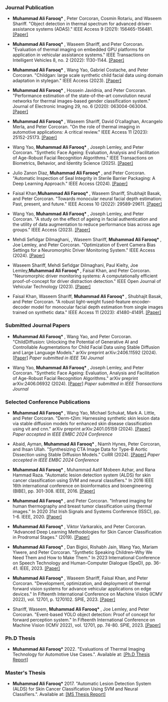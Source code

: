 ### Journal Publication
  
- <strong>Muhammad Ali Farooq* </strong>, Peter Corcoran, Cosmin Rotariu, and Waseem Shariff. "Object detection in thermal spectrum for advanced driver-assistance systems (ADAS)." IEEE Access 9 (2021): 156465-156481.</strong> [[Paper]](https://ieeexplore.ieee.org/abstract/document/9618926)

- <strong>Muhammad Ali Farooq* </strong>, Waseem Shariff, and Peter Corcoran. "Evaluation of thermal imaging on embedded GPU platforms for application in vehicular assistance systems." IEEE Transactions on Intelligent Vehicles 8, no. 2 (2022): 1130-1144.</strong> [[Paper]](https://ieeexplore.ieee.org/abstract/document/9732195)

- <strong>Muhammad Ali Farooq* </strong>, Wang Yao, Gabriel Costache, and Peter Corcoran. "Childgan: large scale synthetic child facial data using domain adaptation in stylegan." IEEE Access (2023).</strong> [[Paper]](https://ieeexplore.ieee.org/abstract/document/10268402)

- <strong>Muhammad Ali Farooq* </strong>, Hossein Javidnia, and Peter Corcoran. "Performance estimation of the state-of-the-art convolution neural networks for thermal images-based gender classification system." Journal of Electronic Imaging 29, no. 6 (2020): 063004-063004.</strong> [[Paper]](https://www.spiedigitallibrary.org/journals/journal-of-electronic-imaging/volume-29/issue-6/063004/Performance-estimation-of-the-state-of-the-art-convolution-neural/10.1117/1.JEI.29.6.063004.full)

- <strong>Muhammad Ali Farooq* </strong>, Waseem Shariff, David O’callaghan, Arcangelo Merla, and Peter Corcoran. "On the role of thermal imaging in automotive applications: A critical review." IEEE Access 11 (2023): 25152-25173.</strong> [[Paper]](https://ieeexplore.ieee.org/abstract/document/10064306)

- Wang Yao, <strong>Muhammad Ali Farooq* </strong>, Joseph Lemley, and Peter Corcoran. "Synthetic Face Ageing: Evaluation, Analysis and Facilitation of Age-Robust Facial Recognition Algorithms." IEEE Transactions on Biometrics, Behavior, and Identity Science (2025). </strong> [[Paper]](https://ieeexplore.ieee.org/xpl/RecentIssue.jsp?punumber=8423754)

- Julio Zanon Diaz, <strong>Muhammad Ali Farooq* </strong>, and Peter Corcoran. "Automatic Inspection of Seal Integrity in Sterile Barrier Packaging: A Deep Learning Approach." IEEE Access (2024).</strong> [[Paper]](https://ieeexplore.ieee.org/abstract/document/10378691)

- Faisal Khan,<strong>Muhammad Ali Farooq* </strong>, Waseem Shariff, Shubhajit Basak, and Peter Corcoran. "Towards monocular neural facial depth estimation: Past, present, and future." IEEE Access 10 (2022): 29589-29611. </strong> [[Paper]](https://ieeexplore.ieee.org/abstract/document/10378691)

- Wang Yao, <strong>Muhammad Ali Farooq* </strong>, Joseph Lemley, and Peter Corcoran. "A study on the effect of ageing in facial authentication and the utility of data augmentation to reduce performance bias across age groups." IEEE Access (2023). </strong> [[Paper]](https://ieeexplore.ieee.org/document/10242105)

- Mehdi Sefidgar Dilmaghani, , Waseem Shariff, <strong>Muhammad Ali Farooq* </strong>, Joe Lemley, and Peter Corcoran. "Optimization of Event Camera Bias Settings for a Neuromorphic Driver Monitoring System." IEEE Access (2024). </strong> [[Paper]](https://ieeexplore.ieee.org/document/10453572)

- Waseem Shariff, Mehdi Sefidgar Dilmaghani, Paul Kielty, Joe Lemley,<strong>Muhammad Ali Farooq* </strong>, Faisal Khan, and Peter Corcoran. "Neuromorphic driver monitoring systems: A computationally efficient proof-of-concept for driver distraction detection." IEEE Open Journal of Vehicular Technology (2023). </strong> [[Paper]](https://ieeexplore.ieee.org/document/10287603)

- Faisal Khan, Waseem Shariff, <strong>Muhammad Ali Farooq* </strong>, Shubhajit Basak, and Peter Corcoran. "A robust light-weight fused-feature encoder-decoder model for monocular facial depth estimation from single images trained on synthetic data." IEEE Access 11 (2023): 41480-41491.</strong> [[Paper]](https://ieeexplore.ieee.org/document/10103585)

### Submitted Journal Papers

  - <strong>Muhammad Ali Farooq* </strong>, Wang Yao, and Peter Corcoran. "ChildDiffusion: Unlocking the Potential of Generative AI and Controllable Augmentations for Child Facial Data using Stable Diffusion and Large Language Models." arXiv preprint arXiv:2406.11592 (2024). </strong> [[Paper]](https://arxiv.org/html/2406.11592v1) </strong> *Paper submitted in IEEE TAI Journal*
  
  - Wang Yao, <strong>Muhammad Ali Farooq* </strong>, Joseph Lemley, and Peter Corcoran. "Synthetic Face Ageing: Evaluation, Analysis and Facilitation of Age-Robust Facial Recognition Algorithms." arXiv preprint arXiv:2406.06932 (2024).  </strong> [[Paper]](https://arxiv.org/abs/2406.06932) </strong> *Paper submitted in IEEE Transactions Journal*

### Selected Conference Publications
 - <strong>Muhammad Ali Farooq* </strong>, Wang Yao, Michael Schukat, Mark A. Little, and Peter Corcoran. "Derm-t2im: Harnessing synthetic skin lesion data via stable diffusion models for enhanced skin disease classification using vit and cnn." arXiv preprint arXiv:2401.05159 (2024). </strong> [[Paper]](https://openreview.net/forum?id=797JJRqd3N) </strong> *Paper accepted in IEEE EMBC 2024 Conference*

  - Abaid, Ayman, <strong>Muhammad Ali Farooq* </strong>, Niamh Hynes, Peter Corcoran, and Ihsan Ullah. "Synthesizing CTA Image Data for Type-B Aortic Dissection using Stable Diffusion Models." CoRR (2024). </strong> [[Paper]](https://openreview.net/forum?id=njm4iUMfwk) </strong> *Paper accepted in IEEE EMBC 2024 Conference*
  
  - <strong>Muhammad Ali Farooq* </strong>, Muhammad Aatif Mobeen Azhar, and Rana Hammad Raza. "Automatic lesion detection system (ALDS) for skin cancer classification using SVM and neural classifiers." In 2016 IEEE 16th international conference on bioinformatics and bioengineering (BIBE), pp. 301-308. IEEE, 2016. </strong> [[Paper]](https://ieeexplore.ieee.org/document/7790001) 
  
  - <strong>Muhammad Ali Farooq* </strong>, and Peter Corcoran. "Infrared imaging for human thermography and breast tumor classification using thermal images." In 2020 31st Irish Signals and Systems Conference (ISSC), pp. 1-6. IEEE, 2020. </strong> [[Paper]](https://ieeexplore.ieee.org/document/9180164) 
  
  - <strong>Muhammad Ali Farooq* </strong>, Viktor Varkarakis, and Peter Corcoran. "Advanced Deep Learning Methodologies for Skin Cancer Classification in Prodromal Stages." (2019). </strong> [[Paper]](https://ceur-ws.org/Vol-2563/aics_6.pdf) 
  
  - <strong>Muhammad Ali Farooq* </strong>, Dan Bigioi, Rishabh Jain, Wang Yao, Mariam Yiwere, and Peter Corcoran. "Synthetic Speaking Children–Why We Need Them and How to Make Them." In 2023 International Conference on Speech Technology and Human-Computer Dialogue (SpeD), pp. 36-41. IEEE, 2023.</strong> [[Paper]](https://ieeexplore.ieee.org/document/10314943) 
  
  - <strong>Muhammad Ali Farooq* </strong> , Waseem Shariff, Faisal Khan, and Peter Corcoran. "Development, optimization, and deployment of thermal forward vision systems for advance vehicular applications on edge devices." In Fifteenth International Conference on Machine Vision (ICMV 2022), vol. 12701, p. 1270102. SPIE, 2023.</strong> [[Paper]](https://www.spiedigitallibrary.org/conference-proceedings-of-spie/12701/1270102/Development-optimization-and-deployment-of-thermal-forward-vision-systems-for/10.1117/12.2679749.short?webSyncID=2aed2ae2-d3d9-a151-5256-2751232bb40e&sessionGUID=e9d3d93e-ae03-6826-e290-d90dba86b124) 
    
  - Shariff, Waseem, <strong>Muhammad Ali Farooq* </strong>, Joe Lemley, and Peter Corcoran. "Event-based YOLO object detection: Proof of concept for forward perception system." In Fifteenth International Conference on Machine Vision (ICMV 2022), vol. 12701, pp. 74-80. SPIE, 2023.</strong> [[Paper]](https://www.spiedigitallibrary.org/conference-proceedings-of-spie/12701/127010A/Event-based-YOLO-object-detection--proof-of-concept-for/10.1117/12.2679341.short#_=_)


### Ph.D Thesis

- <strong>Muhammad Ali Farooq* </strong> 2022. "Evaluations of Thermal Imaging Technology for Automotive Use Cases.". Available at: </strong> [[Ph.D Thesis Report]](https://researchrepository.universityofgalway.ie/entities/publication/5f6e088b-3619-47cb-9e47-93d84bae4793)

### Master's Thesis

- <strong>Muhammad Ali Farooq* </strong> 2017. "Automatic Lesion Detection System (ALDS) for Skin Cancer Classification Using SVM and Neural Classifiers.". Available at: </strong> [[MS Thesis Report]](https://drive.google.com/file/d/1IULbqIML6YK2sFRtpyDuhta87sbhdoYT/view)




